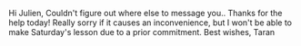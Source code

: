 Hi Julien,
Couldn't figure out where else to message you.. Thanks for the help today! Really sorry if it causes an inconvenience, but I won't be able to make Saturday's lesson due to a prior commitment.
Best wishes,
Taran
